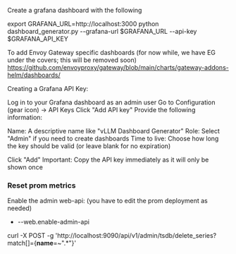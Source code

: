 Create a grafana dashboard with the following

export GRAFANA_URL=http://localhost:3000
python dashboard_generator.py --grafana-url $GRAFANA_URL --api-key $GRAFANA_API_KEY


To add Envoy Gateway specific dashboards (for now while, we have EG under the covers; this will be removed soon)
https://github.com/envoyproxy/gateway/blob/main/charts/gateway-addons-helm/dashboards/

Creating a Grafana API Key:

Log in to your Grafana dashboard as an admin user
Go to Configuration (gear icon) → API Keys
Click "Add API key"
Provide the following information:

Name: A descriptive name like "vLLM Dashboard Generator"
Role: Select "Admin" if you need to create dashboards
Time to live: Choose how long the key should be valid (or leave blank for no expiration)


Click "Add"
Important: Copy the API key immediately as it will only be shown once


### Reset prom metrics
Enable the admin web-api:
(you have to edit the prom deployment as needed)
- --web.enable-admin-api

curl -X POST -g 'http://localhost:9090/api/v1/admin/tsdb/delete_series?match[]={__name__=~".*"}'

